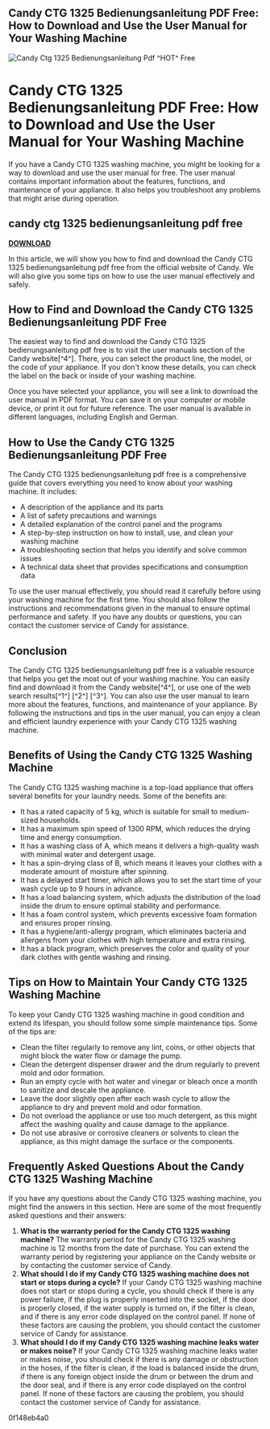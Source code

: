 ## Candy CTG 1325 Bedienungsanleitung PDF Free: How to Download and Use the User Manual for Your Washing Machine

 
![Candy Ctg 1325 Bedienungsanleitung Pdf ^HOT^ Free](https://i1.sndcdn.com/artworks-MaqF24hXqAwzjwVV-z8BDVQ-t240x240.jpg)

 
# Candy CTG 1325 Bedienungsanleitung PDF Free: How to Download and Use the User Manual for Your Washing Machine
  
If you have a Candy CTG 1325 washing machine, you might be looking for a way to download and use the user manual for free. The user manual contains important information about the features, functions, and maintenance of your appliance. It also helps you troubleshoot any problems that might arise during operation.
 
## candy ctg 1325 bedienungsanleitung pdf free


[**DOWNLOAD**](https://www.google.com/url?q=https%3A%2F%2Furllie.com%2F2tKEBW&sa=D&sntz=1&usg=AOvVaw1BJQDnUuQ5PNZ2mK_CpVGl)

  
In this article, we will show you how to find and download the Candy CTG 1325 bedienungsanleitung pdf free from the official website of Candy. We will also give you some tips on how to use the user manual effectively and safely.
  
## How to Find and Download the Candy CTG 1325 Bedienungsanleitung PDF Free
  
The easiest way to find and download the Candy CTG 1325 bedienungsanleitung pdf free is to visit the user manuals section of the Candy website[^4^]. There, you can select the product line, the model, or the code of your appliance. If you don't know these details, you can check the label on the back or inside of your washing machine.
  
Once you have selected your appliance, you will see a link to download the user manual in PDF format. You can save it on your computer or mobile device, or print it out for future reference. The user manual is available in different languages, including English and German.
  
## How to Use the Candy CTG 1325 Bedienungsanleitung PDF Free
  
The Candy CTG 1325 bedienungsanleitung pdf free is a comprehensive guide that covers everything you need to know about your washing machine. It includes:
  
- A description of the appliance and its parts
- A list of safety precautions and warnings
- A detailed explanation of the control panel and the programs
- A step-by-step instruction on how to install, use, and clean your washing machine
- A troubleshooting section that helps you identify and solve common issues
- A technical data sheet that provides specifications and consumption data

To use the user manual effectively, you should read it carefully before using your washing machine for the first time. You should also follow the instructions and recommendations given in the manual to ensure optimal performance and safety. If you have any doubts or questions, you can contact the customer service of Candy for assistance.
  
## Conclusion
  
The Candy CTG 1325 bedienungsanleitung pdf free is a valuable resource that helps you get the most out of your washing machine. You can easily find and download it from the Candy website[^4^], or use one of the web search results[^1^] [^2^] [^3^]. You can also use the user manual to learn more about the features, functions, and maintenance of your appliance. By following the instructions and tips in the user manual, you can enjoy a clean and efficient laundry experience with your Candy CTG 1325 washing machine.
  
## Benefits of Using the Candy CTG 1325 Washing Machine
  
The Candy CTG 1325 washing machine is a top-load appliance that offers several benefits for your laundry needs. Some of the benefits are:

- It has a rated capacity of 5 kg, which is suitable for small to medium-sized households.
- It has a maximum spin speed of 1300 RPM, which reduces the drying time and energy consumption.
- It has a washing class of A, which means it delivers a high-quality wash with minimal water and detergent usage.
- It has a spin-drying class of B, which means it leaves your clothes with a moderate amount of moisture after spinning.
- It has a delayed start timer, which allows you to set the start time of your wash cycle up to 9 hours in advance.
- It has a load balancing system, which adjusts the distribution of the load inside the drum to ensure optimal stability and performance.
- It has a foam control system, which prevents excessive foam formation and ensures proper rinsing.
- It has a hygiene/anti-allergy program, which eliminates bacteria and allergens from your clothes with high temperature and extra rinsing.
- It has a black program, which preserves the color and quality of your dark clothes with gentle washing and rinsing.

## Tips on How to Maintain Your Candy CTG 1325 Washing Machine
  
To keep your Candy CTG 1325 washing machine in good condition and extend its lifespan, you should follow some simple maintenance tips. Some of the tips are:

- Clean the filter regularly to remove any lint, coins, or other objects that might block the water flow or damage the pump.
- Clean the detergent dispenser drawer and the drum regularly to prevent mold and odor formation.
- Run an empty cycle with hot water and vinegar or bleach once a month to sanitize and descale the appliance.
- Leave the door slightly open after each wash cycle to allow the appliance to dry and prevent mold and odor formation.
- Do not overload the appliance or use too much detergent, as this might affect the washing quality and cause damage to the appliance.
- Do not use abrasive or corrosive cleaners or solvents to clean the appliance, as this might damage the surface or the components.

## Frequently Asked Questions About the Candy CTG 1325 Washing Machine
  
If you have any questions about the Candy CTG 1325 washing machine, you might find the answers in this section. Here are some of the most frequently asked questions and their answers:

1. **What is the warranty period for the Candy CTG 1325 washing machine?**
The warranty period for the Candy CTG 1325 washing machine is 12 months from the date of purchase. You can extend the warranty period by registering your appliance on the Candy website or by contacting the customer service of Candy.
2. **What should I do if my Candy CTG 1325 washing machine does not start or stops during a cycle?**
If your Candy CTG 1325 washing machine does not start or stops during a cycle, you should check if there is any power failure, if the plug is properly inserted into the socket, if the door is properly closed, if the water supply is turned on, if the filter is clean, and if there is any error code displayed on the control panel. If none of these factors are causing the problem, you should contact the customer service of Candy for assistance.
3. **What should I do if my Candy CTG 1325 washing machine leaks water or makes noise?**
If your Candy CTG 1325 washing machine leaks water or makes noise, you should check if there is any damage or obstruction in the hoses, if the filter is clean, if the load is balanced inside the drum, if there is any foreign object inside the drum or between the drum and the door seal, and if there is any error code displayed on the control panel. If none of these factors are causing the problem, you should contact the customer service of Candy for assistance.

 0f148eb4a0
